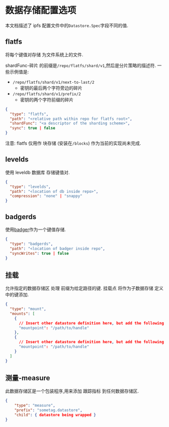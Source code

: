 # 数据存储配置选项

本文档描述了 ipfs 配置文件中的`Datastore.Spec`字段不同的值.

## flatfs

将每个键值对存储 为文件系统上的文件.

shardFunc-碎片 的前缀是`/repo/flatfs/shard/v1`,然后是分片策略的描述符. 一些示例值是:

- `/repo/flatfs/shard/v1/next-to-last/2`
  - 密钥的最后两个字符旁边的碎片
- `/repo/flatfs/shard/v1/prefix/2`
  - 密钥的两个字符前缀的碎片

```json
{
  "type": "flatfs",
  "path": "<relative path within repo for flatfs root>",
  "shardFunc": "<a descriptor of the sharding scheme>",
  "sync": true | false
}
```

注意: flatfs 仅用作 块存储 (安装在`/blocks`) 作为当前的实现尚未完成.

## levelds

使用 leveldb 数据库 存储键值对.

```json
{
  "type": "levelds",
  "path": "<location of db inside repo>",
  "compression": "none" | "snappy"
}
```

## badgerds

使用[badger](https://github.com/dgraph-io/badger)作为一个键值存储.

```json
{
  "type": "badgerds",
  "path": "<location of badger inside repo",
  "syncWrites": true | false
}
```

## 挂载

允许指定的数据存储区 处理 前缀为给定路径的键. 挂载点 将作为子数据存储 定义中的键添加.

```json
{
  "type": "mount",
  "mounts": [
    {
      // Insert other datastore definition here, but add the following key:
      "mountpoint": "/path/to/handle"
    },
    {
      // Insert other datastore definition here, but add the following key:
      "mountpoint": "/path/to/handle"
    }
  ]
}
```

## 测量-measure

此数据存储区是一个包装程序,用来添加 跟踪指标 到任何数据存储区.

```json
{
	"type": "measure",
	"prefix": "sometag.datastore",
	"child": { datastore being wrapped }
}
```
